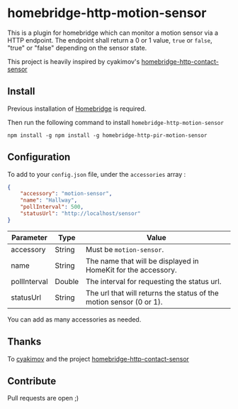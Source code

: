 # homebridge-http-motion-sensor

This is a plugin for homebridge which can monitor a motion sensor via a HTTP endpoint.
The endpoint shall return a 0 or 1 value, `true` or `false`, "true" or "false" depending on the sensor state.

This project is heavily inspired by cyakimov's [homebridge-http-contact-sensor](https://github.com/cyakimov/homebridge-http-contact-sensor)

## Install

Previous installation of [Homebridge](https://github.com/nfarina/homebridge) is required.

Then run the following command to install `homebridge-http-motion-sensor`

```
npm install -g npm install -g homebridge-http-pir-motion-sensor
```

## Configuration

To add to your `config.json` file, under the `accessories` array :
```json
{
    "accessory": "motion-sensor",
    "name": "Hallway",
    "pollInterval": 500,
    "statusUrl": "http://localhost/sensor"
}
```

| Parameter     | Type   | Value                                                                  |
| ------------- |--------|------------------------------------------------------------------------|
| accessory     | String | Must be `motion-sensor`.                                               |
| name          | String | The name that will be displayed in HomeKit for the accessory.          |
| pollInterval  | Double | The interval for requesting the status url.                            |
| statusUrl     | String | The url that will returns the status of the motion sensor (0 or 1).    |


You can add as many accessories as needed.

## Thanks

To [cyakimov](https://github.com/cyakimov/) and the project [homebridge-http-contact-sensor](https://github.com/cyakimov/homebridge-http-contact-sensor)

## Contribute

Pull requests are open ;)
